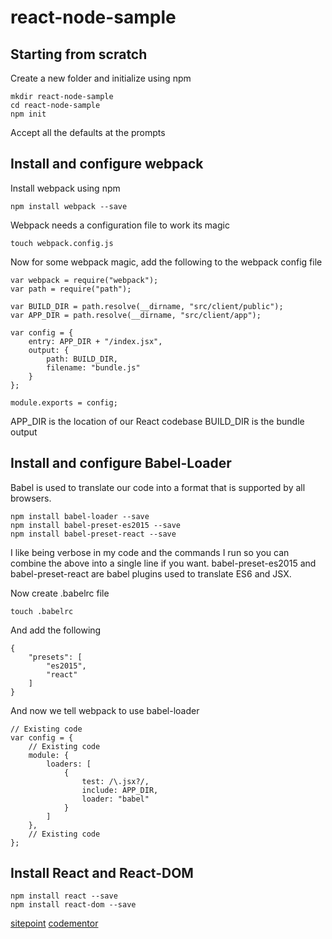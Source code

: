 # react-node-sample

## Starting from scratch

Create a new folder and initialize using npm

    mkdir react-node-sample
    cd react-node-sample
    npm init

Accept all the defaults at the prompts

## Install and configure webpack

Install webpack using npm

    npm install webpack --save

Webpack needs a configuration file to work its magic

    touch webpack.config.js

Now for some webpack magic, add the following to the webpack config file

    var webpack = require("webpack");
    var path = require("path");

    var BUILD_DIR = path.resolve(__dirname, "src/client/public");
    var APP_DIR = path.resolve(__dirname, "src/client/app");

    var config = {
        entry: APP_DIR + "/index.jsx",
        output: {
            path: BUILD_DIR,
            filename: "bundle.js"
        }
    };

    module.exports = config;

APP_DIR is the location of our React codebase
BUILD_DIR is the bundle output

## Install and configure Babel-Loader

Babel is used to translate our code into a format that is supported by all browsers.

    npm install babel-loader --save
    npm install babel-preset-es2015 --save
    npm install babel-preset-react --save

I like being verbose in my code and the commands I run so you can combine the above into a single line if you want.
babel-preset-es2015 and babel-preset-react are babel plugins used to translate ES6 and JSX.

Now create .babelrc file

    touch .babelrc

And add the following

    {
        "presets": [
            "es2015",
            "react"
        ]
    }

And now we tell webpack to use babel-loader

    // Existing code
    var config = {
        // Existing code
        module: {
            loaders: [
                {
                    test: /\.jsx?/,
                    include: APP_DIR,
                    loader: "babel"
                }
            ]
        },
        // Existing code
    };

## Install React and React-DOM

    npm install react --save
    npm install react-dom --save

[sitepoint](https://www.sitepoint.com/building-a-react-universal-blog-app-a-step-by-step-guide/)
[codementor](https://www.codementor.io/reactjs/tutorial/beginner-guide-setup-reactjs-environment-npm-babel-6-webpack)